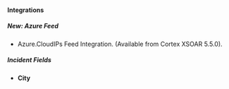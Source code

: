 
#### Integrations
##### New: Azure Feed
- Azure.CloudIPs Feed Integration. (Available from Cortex XSOAR 5.5.0).

##### Incident Fields
- **City**